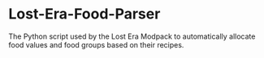 # Lost-Era-Food-Parser
The Python script used by the Lost Era Modpack to automatically allocate food values and food groups based on their recipes.